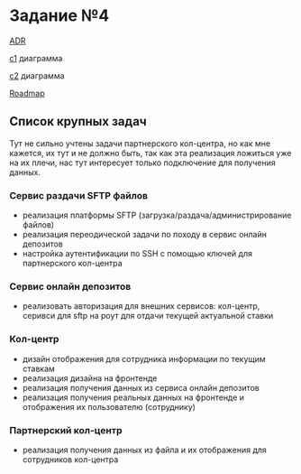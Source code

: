 # Задание №4

[ADR](ADR.docx)


[c1](С-1.png) диаграмма

[c2](С-2.png) диаграмма

[Roadmap](Roadmap.png)


## Список крупных задач

Тут не сильно учтены задачи партнерского кол-центра,
но как мне кажется, их тут и не должно быть,
так как эта реализация ложиться уже на их плечи, нас тут интересует
только подключение для получения данных.

### Сервис раздачи SFTP файлов
- реализация платформы SFTP (загрузка/раздача/администрирование файлов)
- реализация переодической задачи по походу в сервис онлайн депозитов
- настройка аутентификации по SSH с помощью ключей для партнерского кол-центра

### Сервис онлайн депозитов
- реализовать авторизация для внешних сервисов: кол-центр, серивси для sftp на роут для отдачи текущей актуальной ставки

### Кол-центр
- дизайн отображения для сотрудника информации по текущим ставкам
- реализация дизайна на фронтенде
- реализация получения данных из сервиса онлайн депозитов
- реализация получения реальных данных на фронтенде и отображения их пользователю (сотруднику)

### Партнерский кол-центр
- реализация получения данных из файла и их отображения для сотрудников кол-центра
